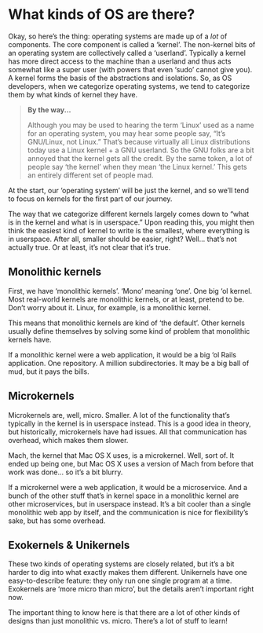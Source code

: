 # What kinds of OS are there?

Okay, so here’s the thing: operating systems are made up of a _lot_ of components.
The core component is called a ‘kernel’. The non-kernel bits of an operating system
are collectively called a ‘userland’. Typically a kernel has more direct access to the
machine than a userland and thus acts somewhat like a super user (with powers that even
‘sudo’ cannot give you). A kernel forms the basis of the abstractions and isolations.
So, as OS developers, when we categorize operating systems, we tend to categorize them
by what kinds of kernel they have.

> **By the way...**
>
> Although you may be used to hearing the term ‘Linux’ used as a name for an
> operating system, you may hear some people say, “It’s GNU/Linux, not Linux.”
> That’s because virtually all Linux distributions today use a Linux kernel + a
> GNU userland. So the GNU folks are a bit annoyed that the kernel gets all
> the credit. By the same token, a lot of people say ‘the kernel’ when they mean
> ‘the Linux kernel.’ This gets an entirely different set of people mad.

At the start, our ‘operating system’ will be just the kernel, and so we’ll tend
to focus on kernels for the first part of our journey.

The way that we categorize different kernels largely comes down to “what is in
the kernel and what is in userspace.” Upon reading this, you might then think
the easiest kind of kernel to write is the smallest, where everything is in
userspace. After all, smaller should be easier, right? Well... that’s not
actually true. Or at least, it’s not clear that it’s true.

## Monolithic kernels

First, we have ‘monolithic kernels’. ‘Mono’ meaning ‘one’. One big ‘ol kernel.
Most real-world kernels are monolithic kernels, or at least, pretend to be.
Don’t worry about it. Linux, for example, is a monolithic kernel.

This means that monolithic kernels are kind of ‘the default’. Other kernels
usually define themselves by solving some kind of problem that monolithic
kernels have.

If a monolithic kernel were a web application, it would be a big ‘ol Rails
application. One repository. A million subdirectories. It may be a big ball
of mud, but it pays the bills.

## Microkernels

Microkernels are, well, micro. Smaller. A lot of the functionality that’s typically in
the kernel is in userspace instead. This is a good idea in theory, but
historically, microkernels have had issues. All that communication has
overhead, which makes them slower.

Mach, the kernel that Mac OS X uses, is a microkernel. Well, sort of. It ended
up being one, but Mac OS X uses a version of Mach from before that work was
done... so it’s a bit blurry.

If a microkernel were a web application, it would be a microservice. And a
bunch of the other stuff that’s in kernel space in a monolithic kernel are
other microservices, but in userspace instead. It’s a bit cooler than a single
monolithic web app by itself, and the communication is nice for flexibility’s
sake, but has some overhead.

## Exokernels & Unikernels

These two kinds of operating systems are closely related, but it’s a bit harder
to dig into what exactly makes them different. Unikernels have one
easy-to-describe feature: they only run one single program at a time.
Exokernels are ‘more micro than micro’, but the details aren’t important right
now.

The important thing to know here is that there are a lot of other kinds of
designs than just monolithic vs. micro. There’s a lot of stuff to learn!
